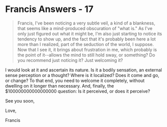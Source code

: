 # Francis Answers - 17

>Francis, I've been noticing a very subtle veil, a kind of a blankness, that seems like a mind-produced obscuration of "what is." As I've only just figured out what it might be, I'm also just starting to notice its tendency to show up, and the fact that it's probably been here a lot more than I realized, part of the seduction of the world, I suppose. Now that I see it, it brings about frustration in me, which probably is the point of it--allows the mind to still hold sway, or something? Do you recommend just noticing it? Just welcoming it?

I would look at it and ascertain its nature. Is it a bodily sensation, an external sense perception or a thought? Where is it localized? Does it come and go, or change? To that end, you need to welcome it completely, without dwelling on it longer than necessary. And, finally, the $100000000000000000 question: Is it perceived, or does it perceive?

See you soon,

Love,

Francis